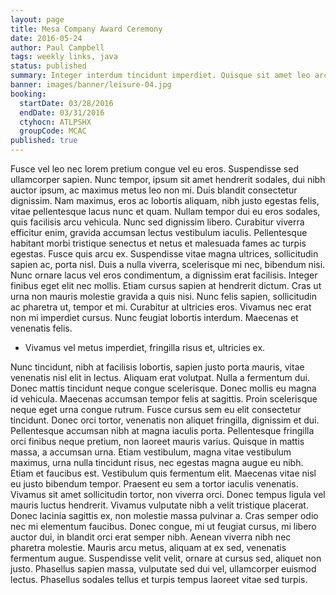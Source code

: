 ```yaml
---
layout: page
title: Mesa Company Award Ceremony
date: 2016-05-24
author: Paul Campbell
tags: weekly links, java
status: published
summary: Integer interdum tincidunt imperdiet. Quisque sit amet leo arcu.
banner: images/banner/leisure-04.jpg
booking:
  startDate: 03/28/2016
  endDate: 03/31/2016
  ctyhocn: ATLPSHX
  groupCode: MCAC
published: true
---
```

Fusce vel leo nec lorem pretium congue vel eu eros. Suspendisse sed ullamcorper sapien. Nunc tempor, ipsum sit amet hendrerit sodales, dui nibh auctor ipsum, ac maximus metus leo non mi. Duis blandit consectetur dignissim. Nam maximus, eros ac lobortis aliquam, nibh justo egestas felis, vitae pellentesque lacus nunc et quam. Nullam tempor dui eu eros sodales, quis facilisis arcu vehicula. Nunc sed dignissim libero. Curabitur viverra efficitur enim, gravida accumsan lectus vestibulum iaculis. Pellentesque habitant morbi tristique senectus et netus et malesuada fames ac turpis egestas.
Fusce quis arcu ex. Suspendisse vitae magna ultrices, sollicitudin sapien ac, porta nisl. Duis a nulla viverra, scelerisque mi nec, bibendum nisi. Nunc ornare lacus vel eros condimentum, a dignissim erat facilisis. Integer finibus eget elit nec mollis. Etiam cursus sapien at hendrerit dictum. Cras ut urna non mauris molestie gravida a quis nisi. Nunc felis sapien, sollicitudin ac pharetra ut, tempor et mi. Curabitur at ultricies eros. Vivamus nec erat non mi imperdiet cursus. Nunc feugiat lobortis interdum. Maecenas et venenatis felis.

* Vivamus vel metus imperdiet, fringilla risus et, ultricies ex.

Nunc tincidunt, nibh at facilisis lobortis, sapien justo porta mauris, vitae venenatis nisl elit in lectus. Aliquam erat volutpat. Nulla a fermentum dui. Donec mattis tincidunt neque congue scelerisque. Donec mollis eu magna id vehicula. Maecenas accumsan tempor felis at sagittis. Proin scelerisque neque eget urna congue rutrum. Fusce cursus sem eu elit consectetur tincidunt. Donec orci tortor, venenatis non aliquet fringilla, dignissim et dui. Pellentesque accumsan nibh at magna iaculis porta. Pellentesque fringilla orci finibus neque pretium, non laoreet mauris varius. Quisque in mattis massa, a accumsan urna.
Etiam vestibulum, magna vitae vestibulum maximus, urna nulla tincidunt risus, nec egestas magna augue eu nibh. Etiam et faucibus est. Vestibulum quis fermentum elit. Maecenas vitae nisl eu justo bibendum tempor. Praesent eu sem a tortor iaculis venenatis. Vivamus sit amet sollicitudin tortor, non viverra orci. Donec tempus ligula vel mauris luctus hendrerit. Vivamus vulputate nibh a velit tristique placerat. Donec lacinia sagittis ex, non molestie massa pulvinar a. Cras semper odio nec mi elementum faucibus. Donec congue, mi ut feugiat cursus, mi libero auctor dui, in blandit orci erat semper nibh. Aenean viverra nibh nec pharetra molestie. Mauris arcu metus, aliquam at ex sed, venenatis fermentum augue. Suspendisse velit velit, ornare at cursus sed, aliquet non justo. Phasellus sapien massa, vulputate sed dui vel, ullamcorper euismod lectus. Phasellus sodales tellus et turpis tempus laoreet vitae sed turpis.
